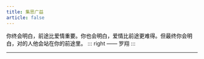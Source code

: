 ```yaml
---
title: 集思广益
article: false
---
```


<span style="color:black">你终会明白，前途比爱情重要。你也会明白，爱情比前途更难得。但最终你会明白，对的人他会站在你的前途里。</span><Badge text="事业&爱情观" color="blue"/>
::: right
—— 罗翔
:::

***  ***